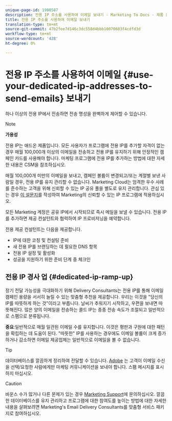 ```yaml
---
unique-page-id: 1900587
description: 전용 IP 주소를 사용하여 이메일 보내기 - Marketing To Docs - 제품 문서
title: 전용 IP 주소를 사용하여 이메일 보내기
translation-type: tm+mt
source-git-commit: 47b2fee7d146c3dc558d4bbb10070683f4cdfd3d
workflow-type: tm+mt
source-wordcount: '428'
ht-degree: 0%

---
```



# 전용 IP 주소를 사용하여 이메일 {#use-your-dedicated-ip-addresses-to-send-emails} 보내기

하나 이상의 전용 IP에서 전송하면 전송 명성을 완벽하게 제어할 수 있습니다.

>[!NOTE]
>
>**가용성**
>
>전용 IP는 애드온 제품입니다. 모든 사용자가 프로그램에 전용 IP를 추가할 자격이 없는 경우 매월 100,000개 이상의 이메일을 전송하고 전용 IP를 유지하기 위해 안정적인 캠페인 카드를 사용해야 합니다. 마케팅 프로그램에 전용 IP를 추가하는 방법에 대한 자세한 내용은 CSM을 참조하십시오.
>
>매월 100,000개 미만의 이메일을 보내고, 캠페인 볼륨이 변경되고/또는 계절별 보낸 사람일 경우, 전용 IP를 유지 관리할 수 없습니다. Marketing Cloud는 엄격한 우수 사례를 준수하는 고객을 위해 신뢰할 수 있는 IP 공유 풀을 별도로 유지 관리합니다. 관심 있는 경우 [이 설문지](http://na-sjg.marketo.com/lp/marketoprivacydemo/Trusted-IP-Sending-Range-Program.html)를 작성하여 Marketing의 신뢰할 수 있는 IP 프로그램에 적용하십시오.

모든 Marketing 계정은 공유 IP에서 시작되므로 즉시 메일을 보낼 수 있습니다. 전용 IP를 추가하면 제공 컨설턴트와 협력하여 IP 프로비저닝을 예약합니다.

전용 제공 컨설턴트는 다음을 제공합니다.

* IP에 대한 코칭 및 컨설팅 준비
* 새 전용 IP를 브랜딩하는 데 필요한 DNS 항목
* 전용 IP 설정 및 활성화
* 성공을 지원하기 위한 준비 단계 중 체크인

## 전용 IP 경사 업 {#dedicated-ip-ramp-up}

장기 전달 가능성을 극대화하기 위해 Delivery Consultants는 전용 IP를 통해 이메일 캠페인 용량을 서서히 늘릴 수 있는 맞춤형 추천을 제공합니다. 우리는 이것을 &quot;당신의 IP를 따뜻하게 하는 것&quot;이라고 부릅니다. 날씨가 추워지기 시작하고, 우편을 보내면 따뜻해진다. 많은 양의 이메일을 전송하는 콜드 IP는 종종 전송 속도가 조절되고 일반적으로 스팸으로 분류됩니다.

**중요**:일반적으로 매월 일관된 이메일 수를 유지합니다. 이것은 평판과 구원에 대한 패턴을 확립하는 데 도움이 된다. &quot;따뜻한&quot; IP를 사용하는 경우에도 이메일 볼륨이 크게 증가하거나 감소하면 이메일 제공업체는 일반적으로 이메일을 볼 수 없습니다.

>[!TIP]
>
>데이터베이스를 깔끔하게 정리하여 전달할 수 있습니다. [Adobe](http://www.adobe.com/legal/terms/aup.html) 는 고객이 이메일 수신을 선택/요청한 사람에게만 마케팅 커뮤니케이션을 보내야 합니다. 스팸 메시지를 표시하지 마십시오.

>[!CAUTION]
>
>바운스 수가 많거나 다른 문제가 있는 경우 [Marketing Support](http://nation.marketo.com/t5/Support/ct-p/Support)에 문의하십시오. 깔끔한 데이터베이스를 유지 관리하고 프로그램에 대한 참여도를 높이는 방법에 대한 자세한 내용을 살펴보려면 Marketing&#39;s Email Delivery Consultants를 맞춤형 서비스 패키지로 참여하십시오.

